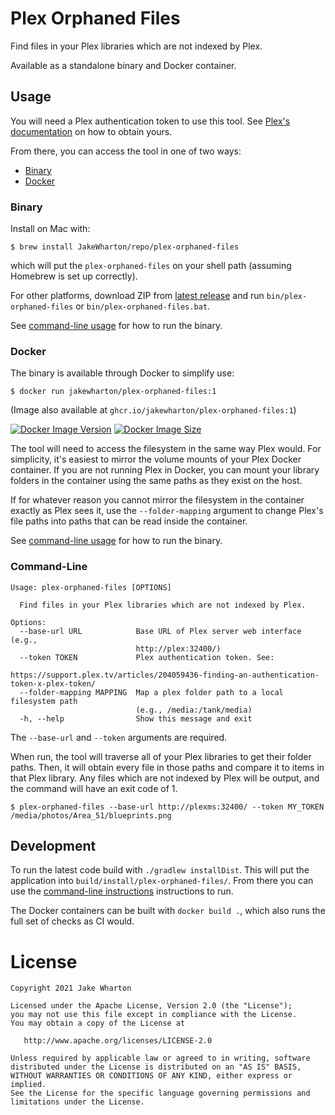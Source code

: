 # Plex Orphaned Files

Find files in your Plex libraries which are not indexed by Plex.

Available as a standalone binary and Docker container.


## Usage

You will need a Plex authentication token to use this tool.
See [Plex's documentation](https://support.plex.tv/articles/204059436-finding-an-authentication-token-x-plex-token/) on how to obtain yours.

From there, you can access the tool in one of two ways:

 * [Binary](#binary)
 * [Docker](#docker)

### Binary

Install on Mac with:
```
$ brew install JakeWharton/repo/plex-orphaned-files
```
which will put the `plex-orphaned-files` on your shell path (assuming Homebrew is set up correctly).

For other platforms, download ZIP from
[latest release](https://github.com/JakeWharton/plex-orphaned-files/releases/latest)
and run `bin/plex-orphaned-files` or `bin/plex-orphaned-files.bat`.

See [command-line usage](#command-line) for how to run the binary.

### Docker

The binary is available through Docker to simplify use:
```
$ docker run jakewharton/plex-orphaned-files:1
```

(Image also available at `ghcr.io/jakewharton/plex-orphaned-files:1`)

[![Docker Image Version](https://img.shields.io/docker/v/jakewharton/plex-orphaned-files?sort=semver)][hub]
[![Docker Image Size](https://img.shields.io/docker/image-size/jakewharton/plex-orphaned-files)][layers]

[hub]: https://hub.docker.com/r/jakewharton/plex-orphaned-files/
[layers]: https://microbadger.com/images/jakewharton/plex-orphaned-files

The tool will need to access the filesystem in the same way Plex would. For simplicity, it's easiest
to mirror the volume mounts of your Plex Docker container. If you are not running Plex in Docker,
you can mount your library folders in the container using the same paths as they exist on the host.

If for whatever reason you cannot mirror the filesystem in the container exactly as Plex sees it,
use the `--folder-mapping` argument to change Plex's file paths into paths that can be read inside
the container.

See [command-line usage](#command-line) for how to run the binary.

### Command-Line

```
Usage: plex-orphaned-files [OPTIONS]

  Find files in your Plex libraries which are not indexed by Plex.

Options:
  --base-url URL            Base URL of Plex server web interface (e.g.,
                            http://plex:32400/)
  --token TOKEN             Plex authentication token. See:
                            https://support.plex.tv/articles/204059436-finding-an-authentication-token-x-plex-token/
  --folder-mapping MAPPING  Map a plex folder path to a local filesystem path
                            (e.g., /media:/tank/media)
  -h, --help                Show this message and exit
```

The `--base-url` and `--token` arguments are required.

When run, the tool will traverse all of your Plex libraries to get their folder paths. Then, it will
obtain every file in those paths and compare it to items in that Plex library. Any files which are
not indexed by Plex will be output, and the command will have an exit code of 1.

```
$ plex-orphaned-files --base-url http://plexms:32400/ --token MY_TOKEN
/media/photos/Area_51/blueprints.png
```


## Development

To run the latest code build with `./gradlew installDist`.  This will put the application into
`build/install/plex-orphaned-files/`. From there you can use the
[command-line instructions](#command-line) instructions to run.

The Docker containers can be built with `docker build .`, which also runs the full set of checks
as CI would.


# License

    Copyright 2021 Jake Wharton

    Licensed under the Apache License, Version 2.0 (the "License");
    you may not use this file except in compliance with the License.
    You may obtain a copy of the License at

       http://www.apache.org/licenses/LICENSE-2.0

    Unless required by applicable law or agreed to in writing, software
    distributed under the License is distributed on an "AS IS" BASIS,
    WITHOUT WARRANTIES OR CONDITIONS OF ANY KIND, either express or implied.
    See the License for the specific language governing permissions and
    limitations under the License.
